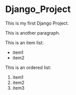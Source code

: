 # Django_Project

This is my first Django Project.

This is another paragraph.

This is an item list:

* item1
* item2

This is an ordered list:

1. item1
1. item2
1. item3
